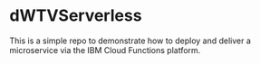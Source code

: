 # dWTVServerless

This is a simple repo to demonstrate how to deploy and 
deliver a microservice via the IBM Cloud Functions platform.
